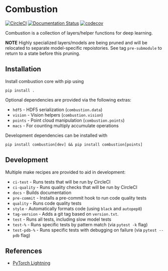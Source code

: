 # Combustion

[![CircleCI](https://circleci.com/gh/TidalPaladin/combustion/tree/master.svg?style=svg)](https://circleci.com/gh/TidalPaladin/combustion/tree/master)
[![Documentation Status](https://readthedocs.org/projects/combustion/badge/?version=latest)](https://combustion.readthedocs.io/en/latest/?badge=latest)
[![codecov](https://codecov.io/gh/TidalPaladin/combustion/branch/master/graph/badge.svg)](https://codecov.io/gh/TidalPaladin/combustion)

Combustion is a collection of layers/helper functions for deep learning.

**NOTE** Highly specialized layers/models are being pruned and will be relocated to separate model-specific repoistories.
See tag `pre-submodule` to return to a state before this pruning.


## Installation

Install combustion core with pip using

```
pip install .
```

Optional dependencies are provided via the following extras:
  * `hdf5` - HDF5 serialization (`combustion.data`)
  * `vision` - Vision helpers (`combustion.vision`)
  * `points` - Point cloud manipulation (`combustion.points`)
  * `macs` - For counting multiply accumulate operations

Development dependencies can be installed with

```
pip install combustion[dev] && pip install combustion[points]
```

## Development

Multiple make recipes are provided to aid in development:
* `ci-test` - Runs tests that will be run by CircleCI
* `ci-quality` - Runs quality checks that will be run by CircleCI
* `docs` - Builds documentation
* `pre-commit` - Installs a pre-commit hook to run code quality tests
* `quality` - Runs code quality tests
* `style` - Automatically formats code (using `black` and `autopep8`)
* `tag-version` - Adds a git tag based on `version.txt`.
* `test` - Runs all tests, including slow model tests
* `test-%` - Runs specific tests by pattern match (via `pytest -k` flag)
* `test-pdb-%` - Runs specific tests with debugging on failure (via `pytest --pdb` flag)

## References
* [PyTorch Lightning](https://github.com/PytorchLightning/pytorch-lightning)
